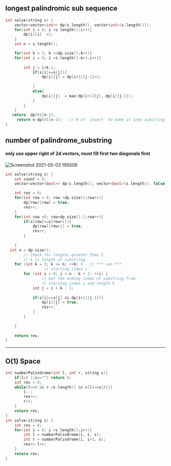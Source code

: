 ## longest palindromic sub sequence 
```c++
int solve(string s) {
    vector<vector<int>> dp(s.length(), vector<int>(s.length()));
    for(int i = 0; i <s.length();i++){
        dp[i][i]  =1;
    }
    int n = s.length();

    for(int k = 2; k <=dp.size();k++){
    for(int i = 0; i <s.length()-k+1;i++){
        
        int j = i+k-1;
            if(s[i]==s[j]){
                dp[i][j] = dp[i+1][j-1]+2;
        
            }
            else{
                dp[i][j]  = max(dp[i+1][j], dp[i][j-1]);
            }
        }
    }
   return  dp[0][n-1]; 
     return n-dp[0][n-1];   // # of  insert  to make it into substring
}
```

## number of palindrome_substring

#### only use upper right of 2d vectors, must fill first two diagonals first
![Screenshot 2021-05-03 195506](https://user-images.githubusercontent.com/37808313/116947841-ca361a00-ac4b-11eb-8c43-eaac156a73ac.png)
```c++
int solve(string s) {
    int count = 0;
    vector<vector<bool>> dp(s.length(), vector<bool>(s.length(), false));

    int res = 0;
    for(int row = 0; row <dp.size();row++){
        dp[row][row] = true;
        res++;
    }
    for(int row =0; row<dp.size()-1;row++){
        if(s[row]==s[row+1]){
            dp[row][row+1] = true;
            res++;
        }
        
    }
  int n = dp.size(); 
        // Check for lengths greater than 2.
        // k is length of substring
    for (int k = 3; k <= n; ++k) {   // *** <=n ***
                 // starting index i
        for (int i = 0; i < n - k + 1; ++i) {  
                // Get the ending index of substring from
                // starting index i and length k
            int j = i + k - 1;
 
            if(s[i]==s[j] && dp[i+1][j-1]){
                dp[i][j] = true;
                res++;
            }
        }
        
    }
  
    return res;
}
```


---

## O(1) Space

```c++
int numberPalindrome(int l, int r, string s){
    if(l>r ||s=="") return 0;
    int res = 0;
    while(l>=0 && r <s.length() && s[l]==s[r]){
        l--;
        res++;
        r++;
    }
    return res;
}
int solve(string s) {
    int res = 0;
    for(int i = 0; i <s.length();i++){
        int l = numberPalindrome(i, i, s);
        int r = numberPalindrome(i, i+1, s);
        res+= l+r;
    }
    return res;
}
```
